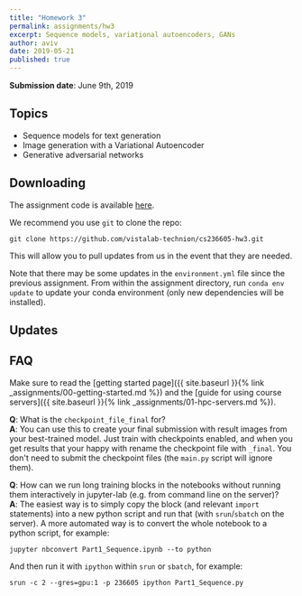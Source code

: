 ```yaml
---
title: "Homework 3"
permalink: assignments/hw3
excerpt: Sequence models, variational autoencoders, GANs
author: aviv
date: 2019-05-21
published: true
---
```


**Submission date**: June 9th, 2019

## Topics

- Sequence models for text generation
- Image generation with a Variational Autoencoder
- Generative adversarial networks

## Downloading

The assignment code is available
[here](https://github.com/vistalab-technion/cs236605-hw3).

We recommend you use `git` to clone the repo:
```shell
git clone https://github.com/vistalab-technion/cs236605-hw3.git
```
This will allow you to pull updates from us in the event that they are needed.

Note that there may be some updates in the `environment.yml` file since the
previous assignment. From within the assignment directory, run `conda env
update` to update your conda environment (only new dependencies will be
installed).

## Updates


## FAQ

Make sure to read the [getting started page]({{ site.baseurl }}{% link _assignments/00-getting-started.md %})
and the [guide for using course servers]({{ site.baseurl }}{% link _assignments/01-hpc-servers.md %}).

**Q**: What is the `checkpoint_file_final` for?  
**A**: You can use this to create your final submission with result images from
your best-trained model. Just train with checkpoints enabled, and when you get
results that your happy with rename the checkpoint file with `_final`.
You don't need to submit the checkpoint files (the `main.py` script will ignore
them).


**Q**: How can we run long training blocks in the notebooks without running
them interactively in jupyter-lab (e.g. from command line on the server)?  
**A**:
The easiest way is to simply copy the block (and relevant `import` statements) into a new
python script and run that (with `srun`/`sbatch` on the server).
A more automated way is to convert the whole notebook to a python script, for example:
```shell
jupyter nbconvert Part1_Sequence.ipynb --to python
```
And then run it with `ipython` within `srun` or `sbatch`, for example:
```shell
srun -c 2 --gres=gpu:1 -p 236605 ipython Part1_Sequence.py
```


